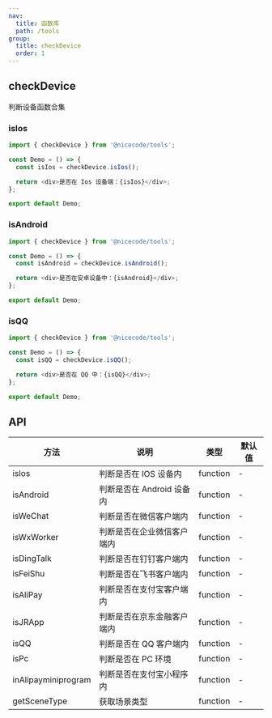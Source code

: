 ```yaml
---
nav:
  title: 函数库
  path: /tools
group:
  title: checkDevice
  order: 1
---
```


## checkDevice

判断设备函数合集

### isIos

```js
import { checkDevice } from '@nicecode/tools';

const Demo = () => {
  const isIos = checkDevice.isIos();

  return <div>是否在 Ios 设备端：{isIos}</div>;
};

export default Demo;
```

### isAndroid

```js
import { checkDevice } from '@nicecode/tools';

const Demo = () => {
  const isAndroid = checkDevice.isAndroid();

  return <div>是否在安卓设备中：{isAndroid}</div>;
};

export default Demo;
```

### isQQ

```js
import { checkDevice } from '@nicecode/tools';

const Demo = () => {
  const isQQ = checkDevice.isQQ();

  return <div>是否在 QQ 中：{isQQ}</div>;
};

export default Demo;
```

## API

| 方法                | 说明                       | 类型     | 默认值 |
| ------------------- | -------------------------- | -------- | ------ |
| isIos               | 判断是否在 IOS 设备内      | function | -      |
| isAndroid           | 判断是否在 Android 设备内  | function | -      |
| isWeChat            | 判断是否在微信客户端内     | function | -      |
| isWxWorker          | 判断是否在企业微信客户端内 | function | -      |
| isDingTalk          | 判断是否在钉钉客户端内     | function | -      |
| isFeiShu            | 判断是否在飞书客户端内     | function | -      |
| isAliPay            | 判断是否在支付宝客户端内   | function | -      |
| isJRApp             | 判断是否在京东金融客户端内 | function | -      |
| isQQ                | 判断是否在 QQ 客户端内     | function | -      |
| isPc                | 判断是否在 PC 环境         | function | -      |
| inAlipayminiprogram | 判断是否在支付宝小程序内   | function | -      |
| getSceneType        | 获取场景类型               | function | -      |
